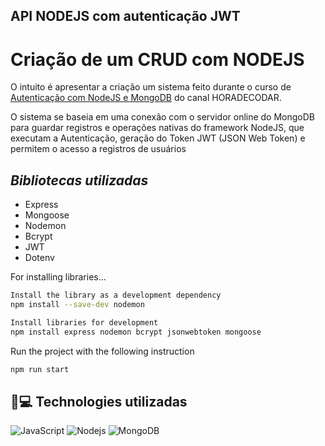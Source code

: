 ## API NODEJS com autenticação JWT
# Criação de um CRUD com NODEJS

O intuito é apresentar a criação um sistema feito durante o curso de [Autenticação com NodeJS e MongoDB](https://youtu.be/qEBoZ8lJR3k?si=h_ClUTpzjcm-fIL7) do canal HORADECODAR.

O sistema se baseia em uma conexão com o servidor online do MongoDB para guardar registros e operações nativas do framework NodeJS, que executam a Autenticação, geração do Token JWT (JSON Web Token) e permitem o acesso a registros de usuários

## _Bibliotecas utilizadas_
* Express
* Mongoose
* Nodemon
* Bcrypt
* JWT
* Dotenv

For installing libraries...

```sh
Install the library as a development dependency
npm install --save-dev nodemon

Install libraries for development
npm install express nodemon bcrypt jsonwebtoken mongoose
```

Run the project with the following instruction
```sh
npm run start
```

## 🚀💻 Technologies utilizadas

![JavaScript](https://img.shields.io/badge/-JavaScript-black?style=flat-square&logo=javascript) ![Nodejs](https://img.shields.io/badge/-Nodejs-black?style=flat-square&logo=Node.js) ![MongoDB](https://img.shields.io/badge/-MongoDB-black?style=flat-square&logo=mongodb)